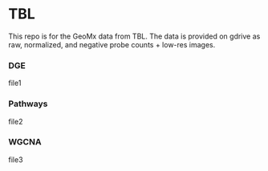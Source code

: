 # TBL

This repo is for the GeoMx data from TBL. The data is provided on gdrive as raw, normalized, and negative probe counts + low-res images. 

### DGE
file1
### Pathways
file2
### WGCNA 
file3
